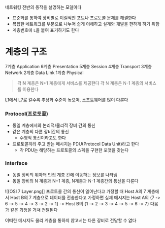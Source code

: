 네트워킹 전반의 동작을 설명하는 모델이다

* 표준화를 통하여 장비별로 이질적인 포트나 프로토콜 문제를 해결한다
* 복잡한 네트워크를 부분으로 나누어 쉽게 이해하고 설계와 개발을 편하게 하기 위함
* 계층번호에 ```L```을 붙여 표기하기도 한다

# 계층의 구조

7계층 Application
6계층 Presentation
5계층 Session
4계층 Transport
3계층 Network
2계층 Data Link
1계층 Physical

> 각 N 계층은 N+1 계층에게 서비스를 제공한다
> 각 N 계층은 N-1 계층의 서비스를 이용한다

L1에서 L7로 갈수록 추상화 수준이 높으며, 소프트웨어를 많이 다룬다

### Protocol(프로토콜)
* 동일 계층에서의 논리적/물리적 장비 간의 통신
* 같은 계층의 다른 장비간의 통신
	* 수평적 통신이라고도 한다
* 프로토콜끼리 주고 받는 메시지는 PDU(Protocol Data Unit)라고 한다
	* 각 PDU는 해당하는 프로토콜의 스펙을 구현한 포맷을 갖는다

### Interface
* 동일 장비의 위아래 인접 계층 간에 이동하는 정보를 나타냄
* 동일 장비의 N 계층과 N+1 계층, N계층과 N-1 계층간의 통신을 다룬다

![[OSI 7 Layer.png]]
프로토콜 간의 통신이 일어난다고 가정할 때 Host A의 7 계층에서 Host B의 7 계층으로 데이터를 전송한다고 가정하면 실제 메시지는 
Host A의 {7 -> 6 -> 5 -> 4 -> 3 -> 2 -> 1} -> Host B의 {1 -> 2 -> 3 -> 4 -> 5 -> 6 -> 7}
다음과 같은 과정을 거쳐 전달된다

어떠한 메시지도 물리 계층을 통하지 않고서는 다른 장비로 전달할 수 없다


